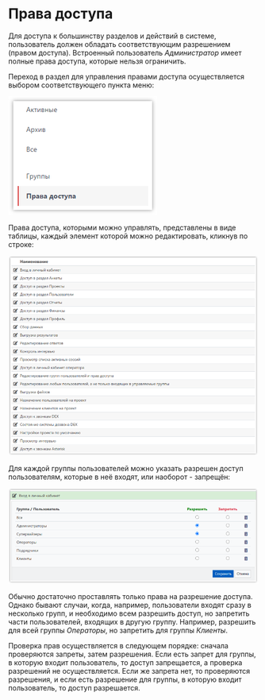 # Права доступа

Для доступа к большинству разделов и действий в системе, пользователь должен обладать соответствующим разрешением (правом доступа). Встроенный пользователь *Администратор* имеет полные права доступа, которые нельзя ограничить.

Переход в раздел для управления правами доступа осуществляется выбором соответствующего пункта меню:

![](images/4003_img_001.png)

Права доступа, которыми можно управлять, представлены в виде таблицы, каждый элемент которой можно редактировать, кликнув по строке:

![](images/4003_img_002.png)

Для каждой группы пользователей можно указать разрешен доступ пользователям, которые в неё входят, или наоборот - запрещён:

![](images/4003_img_003.png)

Обычно достаточно проставлять только права на разрешение доступа. Однако бывают случаи, когда, например, пользователи входят сразу в несколько групп, и необходимо всем разрешить доступ, но запретить части пользователей, входящих в другую группу. Например, разрешить для всей группы *Операторы*, но запретить для группы *Клиенты*.

Проверка прав осуществляется в следующем порядке: сначала проверяются запреты, затем разрешения. Если есть запрет для группы, в которую входит пользователь, то доступ запрещается, а проверка разрешений не осуществляется. Если же запрета нет, то проверяются разрешения, и если есть разрешение для группы, в которую входит пользователь, то доступ разрешается.

